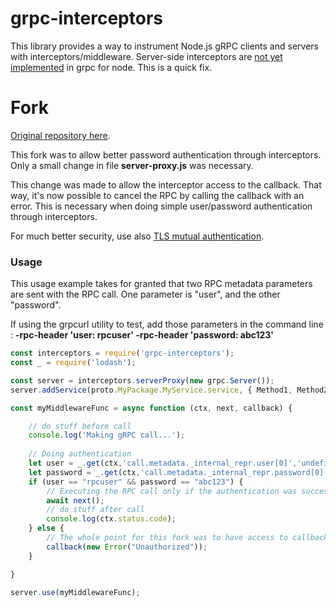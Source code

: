 # grpc-interceptors
This library provides a way to instrument Node.js gRPC clients and servers with interceptors/middleware. Server-side interceptors are [not yet implemented](https://github.com/grpc/grpc-node/issues/419) in grpc for node.  This is a quick fix.

# Fork
[Original repository here](https://github.com/echo-health/node-grpc-interceptors).

This fork was to allow better password authentication through interceptors. Only a small change in file **server-proxy.js** was necessary.

This change was made to allow the interceptor access to the callback. That way, it's now possible to cancel the RPC by calling the callback with an error. This is necessary when doing simple user/password authentication through interceptors.

For much better security, use also [TLS mutual authentication](https://github.com/grpc/grpc/issues/6757#issuecomment-261703455).


### Usage

This usage example takes for granted that two RPC metadata parameters are sent with the RPC call.  One parameter is "user", and the other "password".

If using the grpcurl utility to test, add those parameters in the command line : **-rpc-header 'user: rpcuser' -rpc-header 'password: abc123'**

```js
const interceptors = require('grpc-interceptors');
const _ = require('lodash');

const server = interceptors.serverProxy(new grpc.Server());
server.addService(proto.MyPackage.MyService.service, { Method1, Method2 });

const myMiddlewareFunc = async function (ctx, next, callback) {

    // do stuff before call
    console.log('Making gRPC call...');
    
    // Doing authentication
    let user = _.get(ctx,'call.metadata._internal_repr.user[0]','undefined')
    let password = _.get(ctx,'call.metadata._internal_repr.password[0]','undefined')
    if (user == "rpcuser" && password == "abc123") { 
        // Executing the RPC call only if the authentication was successful
        await next();
        // do stuff after call
        console.log(ctx.status.code);
    } else {
        // The whole point for this fork was to have access to callback function ...
        callback(new Error("Unauthorized"));
    }

}

server.use(myMiddlewareFunc);
```

